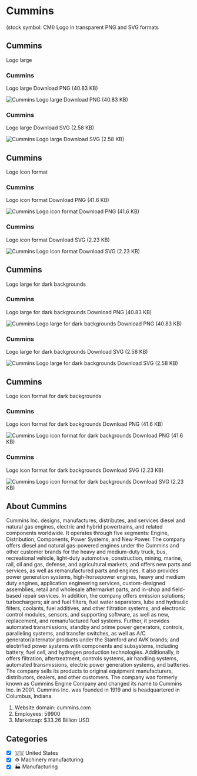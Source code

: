 # Cummins
 (stock symbol: CMI) Logo in transparent PNG and SVG formats

## Cummins
 Logo large

### Cummins
 Logo large Download PNG (40.83 KB)

![Cummins
 Logo large Download PNG (40.83 KB)](/img/orig/CMI_BIG-6aa4204c.png)

### Cummins
 Logo large Download SVG (2.58 KB)

![Cummins
 Logo large Download SVG (2.58 KB)](/img/orig/CMI_BIG-9298254c.svg)

## Cummins
 Logo icon format

### Cummins
 Logo icon format Download PNG (41.6 KB)

![Cummins
 Logo icon format Download PNG (41.6 KB)](/img/orig/CMI-8d42affb.png)

### Cummins
 Logo icon format Download SVG (2.23 KB)

![Cummins
 Logo icon format Download SVG (2.23 KB)](/img/orig/CMI-9fa377f2.svg)

## Cummins
 Logo large for dark backgrounds

### Cummins
 Logo large for dark backgrounds Download PNG (40.83 KB)

![Cummins
 Logo large for dark backgrounds Download PNG (40.83 KB)](/img/orig/CMI_BIG.D-214c64ab.png)

### Cummins
 Logo large for dark backgrounds Download SVG (2.58 KB)

![Cummins
 Logo large for dark backgrounds Download SVG (2.58 KB)](/img/orig/CMI_BIG.D-5eb3abb8.svg)

## Cummins
 Logo icon format for dark backgrounds

### Cummins
 Logo icon format for dark backgrounds Download PNG (41.6 KB)

![Cummins
 Logo icon format for dark backgrounds Download PNG (41.6 KB)](/img/orig/CMI.D-9f5fbcfc.png)

### Cummins
 Logo icon format for dark backgrounds Download SVG (2.23 KB)

![Cummins
 Logo icon format for dark backgrounds Download SVG (2.23 KB)](/img/orig/CMI.D-02a0d3da.svg)

## About Cummins


Cummins Inc. designs, manufactures, distributes, and services diesel and natural gas engines, electric and hybrid powertrains, and related components worldwide. It operates through five segments: Engine, Distribution, Components, Power Systems, and New Power. The company offers diesel and natural gas-powered engines under the Cummins and other customer brands for the heavy and medium-duty truck, bus, recreational vehicle, light-duty automotive, construction, mining, marine, rail, oil and gas, defense, and agricultural markets; and offers new parts and services, as well as remanufactured parts and engines. It also provides power generation systems, high-horsepower engines, heavy and medium duty engines, application engineering services, custom-designed assemblies, retail and wholesale aftermarket parts, and in-shop and field-based repair services. In addition, the company offers emission solutions; turbochargers; air and fuel filters, fuel water separators, lube and hydraulic filters, coolants, fuel additives, and other filtration systems; and electronic control modules, sensors, and supporting software, as well as new, replacement, and remanufactured fuel systems. Further, it provides automated transmissions; standby and prime power generators, controls, paralleling systems, and transfer switches, as well as A/C generator/alternator products under the Stamford and AVK brands; and electrified power systems with components and subsystems, including battery, fuel cell, and hydrogen production technologies. Additionally, it offers filtration, aftertreatment, controls systems, air handling systems, automated transmissions, electric power generation systems, and batteries. The company sells its products to original equipment manufacturers, distributors, dealers, and other customers. The company was formerly known as Cummins Engine Company and changed its name to Cummins Inc. in 2001. Cummins Inc. was founded in 1919 and is headquartered in Columbus, Indiana.

1. Website domain: cummins.com
2. Employees: 59900
3. Marketcap: $33.26 Billion USD


## Categories
- [x] 🇺🇸 United States
- [x] ⚙️ Machinery manufacturing
- [x] 🏭 Manufacturing
